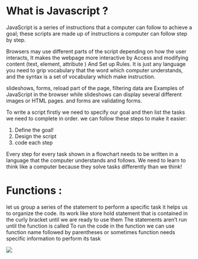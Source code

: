 # What is Javascript ?

JavaScript is a series of instructions that a computer can follow to achieve a goal; these scripts are made up of instructions a computer can follow step by step.

 Browsers may use different parts of the script depending on how the user interacts, It makes the webpage  more interactive by Access and modifying content (text, element, attribute  )
 And Set up Rules. It is just any language you need to grip vocabulary that the word which computer understands, and the syntax is a set of vocabulary which make instruction.

slideshows, forms, reload part of the page, filtering data are Examples of JavaScript in the browser while slideshows can display several different images or HTML pages.
and forms are validating forms.  

To write a script firstly we need to specify our goal and then list the tasks we need to complete in order. we can follow these steps to make it easier:
1. Define the goal! 
2. Design the script
3. code each step

Every step for every task shown in a flowchart needs to be written in a language that the computer understands and follows. We need to learn to think like a computer because they solve tasks differently than we think!


# Functions : 
let us group a series of the statement to perform a specific task it helps us to organize the code. its work like store hold statement that is contained in the curly bracket until we are ready to use them 
The statements aren’t run until the function is called 
To run the code in the function we can use function name followed by parentheses or sometimes function needs specific information to perform its task 

![](https://i.ibb.co/gmBXBgx/function-format.png)
